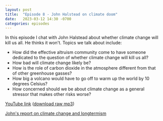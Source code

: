 ```yaml
---
layout: post
title:  "Episode 8 - John Halstead on climate doom"
date:   2023-03-12 14:30 -0700
categories: episodes
---
```


In this episode I chat with John Halstead about whether climate change will kill us all. He thinks it won't. Topics we talk about include:
- How did the effective altruism community come to have someone dedicated to the question of whether climate change will kill us all?
- How bad will climate change likely be?
- How is the role of carbon dioxide in the atmosphere different from that of other greenhouse gasses?
- How big a volcano would have to go off to warm up the world by 10 degrees Celsius?
- How concerned should we be about climate change as a general stressor that makes other risks worse?

[YouTube link](https://youtu.be/RiD0fB0H0U4) ([download raw mp3](https://www.dropbox.com/s/gadnojzcfuxh56p/JohnHalstead.mp3?dl=0))

[John's report on climate change and longtermism](https://drive.google.com/file/d/14od25qdb4sdDoXVDMoiSrTwuzYAMSpxK/view)
